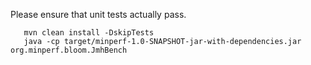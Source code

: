 Please ensure that unit tests actually pass.

```
   mvn clean install -DskipTests
   java -cp target/minperf-1.0-SNAPSHOT-jar-with-dependencies.jar org.minperf.bloom.JmhBench
```
